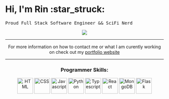 <div>
  <h1>Hi, I'm Rin :star_struck:</h1>
  <pre algin = 'center'>Proud Full Stack Software Engineer && SciFi Nerd</pre>
</div>
<div align="center">
  <img src='https://media.tenor.com/TuYN6dmAclUAAAAd/cyberpunk.gif'>
</div>
<hr>
<p align = 'center'>
For more information on how to contact me or what I am curently working on check out my <a href="https://rin-eleven.com/">portfolio website</a>
</p>
<hr>
<div align='center'>
<h3>Programmer Skills:</h3>
<img src='https://upload.wikimedia.org/wikipedia/commons/thumb/3/38/HTML5_Badge.svg/800px-HTML5_Badge.svg.png' alt='HTML' width='50' height='50' >
   <img src='https://upload.wikimedia.org/wikipedia/commons/thumb/6/62/CSS3_logo.svg/800px-CSS3_logo.svg.png' alt='CSS' width='50' height='50'>
   <img src='https://upload.wikimedia.org/wikipedia/commons/thumb/6/6a/JavaScript-logo.png/800px-JavaScript-logo.png' alt='Javascript' width='50' height='50'>
   <img src='https://upload.wikimedia.org/wikipedia/commons/thumb/c/c3/Python-logo-notext.svg/1869px-Python-logo-notext.svg.png' alt='Python' width='50' height='50'>
     <img src='https://static-00.iconduck.com/assets.00/typescript-icon-icon-1024x1024-vh3pfez8.png' alt='Typescript' width='50' height='50'>
     <img src='https://camo.githubusercontent.com/258e4f46e082ec3dcfa3c4a90970a3d69d992c78c977ba7e0dd47b100a66f6f2/68747470733a2f2f63646e2e737667706f726e2e636f6d2f6c6f676f732f72656163742e737667' alt='React' width='50' height='50'>
   <img src='https://seeklogo.com/images/M/mongodb-logo-D13D67C930-seeklogo.com.png' alt='MongoDB' width='50' height='50'>
   <img src='https://cdn.icon-icons.com/icons2/2389/PNG/512/flask_logo_icon_145276.png' alt='Flask' width='50' height='50'>
 </p>
</div>
